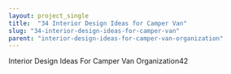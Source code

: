 ```yaml
---
layout: project_single
title:  "34 Interior Design Ideas for Camper Van"
slug: "34-interior-design-ideas-for-camper-van"
parent: "interior-design-ideas-for-camper-van-organization"
---
```

Interior Design Ideas For Camper Van Organization42